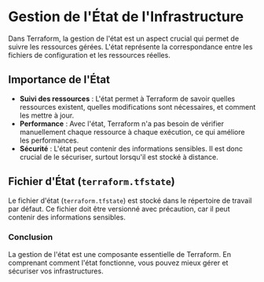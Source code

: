
# Gestion de l'État de l'Infrastructure

Dans Terraform, la gestion de l'état est un aspect crucial qui permet de suivre les ressources gérées. L'état représente la correspondance entre les fichiers de configuration et les ressources réelles.

## Importance de l'État

- **Suivi des ressources** : L'état permet à Terraform de savoir quelles ressources existent, quelles modifications sont nécessaires, et comment les mettre à jour.
- **Performance** : Avec l'état, Terraform n'a pas besoin de vérifier manuellement chaque ressource à chaque exécution, ce qui améliore les performances.
- **Sécurité** : L'état peut contenir des informations sensibles. Il est donc crucial de le sécuriser, surtout lorsqu'il est stocké à distance.

## Fichier d'État (`terraform.tfstate`)

Le fichier d'état (`terraform.tfstate`) est stocké dans le répertoire de travail par défaut. Ce fichier doit être versionné avec précaution, car il peut contenir des informations sensibles.

### Conclusion

La gestion de l'état est une composante essentielle de Terraform. En comprenant comment l'état fonctionne, vous pouvez mieux gérer et sécuriser vos infrastructures.
